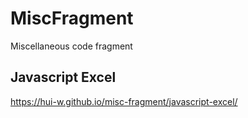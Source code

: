 # MiscFragment
Miscellaneous code fragment

## Javascript Excel
https://hui-w.github.io/misc-fragment/javascript-excel/
